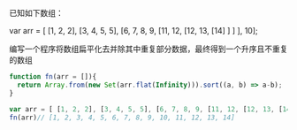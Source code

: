 已知如下数组：

var arr = [ [1, 2, 2], [3, 4, 5, 5], [6, 7, 8, 9, [11, 12, [12, 13, [14] ] ] ], 10];

编写一个程序将数组扁平化去并除其中重复部分数据，最终得到一个升序且不重复的数组

```javascript
function fn(arr = []){
  return Array.from(new Set(arr.flat(Infinity))).sort((a, b) => a-b);
}

var arr = [ [1, 2, 2], [3, 4, 5, 5], [6, 7, 8, 9, [11, 12, [12, 13, [14] ] ] ], 10];
fn(arr)// [1, 2, 3, 4, 5, 6, 7, 8, 9, 10, 11, 12, 13, 14]
```